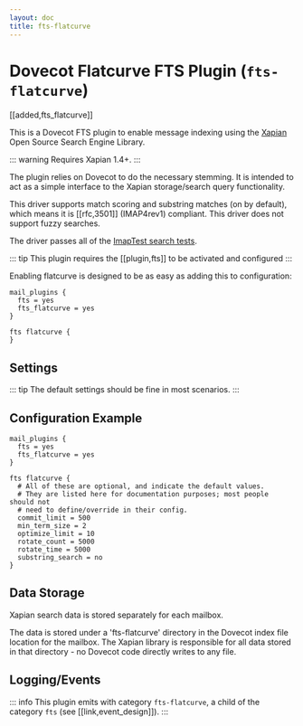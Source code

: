 ```yaml
---
layout: doc
title: fts-flatcurve
---
```


# Dovecot Flatcurve FTS Plugin (`fts-flatcurve`)

[[added,fts_flatcurve]]

This is a Dovecot FTS plugin to enable message indexing using the
[Xapian](https://xapian.org/) Open Source Search Engine Library.

::: warning
Requires Xapian 1.4+.
:::

The plugin relies on Dovecot to do the necessary stemming. It is intended
to act as a simple interface to the Xapian storage/search query
functionality.

This driver supports match scoring and substring matches (on by default),
which means it is [[rfc,3501]] (IMAP4rev1) compliant. This driver does not
support fuzzy searches.

The driver passes all of the
[ImapTest search tests](https://github.com/dovecot/imaptest/).

::: tip
This plugin requires the [[plugin,fts]] to be activated and configured
:::

Enabling flatcurve is designed to be as easy as adding this to configuration:

```[dovecot.conf]
mail_plugins {
  fts = yes
  fts_flatcurve = yes
}

fts flatcurve {
}
```

## Settings

::: tip
The default settings should be fine in most scenarios.
:::

<SettingsComponent plugin="fts-flatcurve" />

## Configuration Example

```[dovecot.conf]
mail_plugins {
  fts = yes
  fts_flatcurve = yes
}

fts flatcurve {
  # All of these are optional, and indicate the default values.
  # They are listed here for documentation purposes; most people should not
  # need to define/override in their config.
  commit_limit = 500
  min_term_size = 2
  optimize_limit = 10
  rotate_count = 5000
  rotate_time = 5000
  substring_search = no
}
```

## Data Storage

Xapian search data is stored separately for each mailbox.

The data is stored under a 'fts-flatcurve' directory in the Dovecot index
file location for the mailbox.  The Xapian library is responsible for all
data stored in that directory - no Dovecot code directly writes to any file.

## Logging/Events

::: info
This plugin emits with category `fts-flatcurve`, a child of the category `fts`
(see [[link,event_design]]).
:::

<EventsComponent root="fts-flatcurve" />
